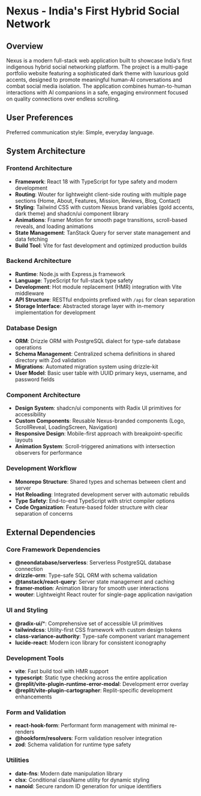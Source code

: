 # Nexus - India's First Hybrid Social Network

## Overview

Nexus is a modern full-stack web application built to showcase India's first indigenous hybrid social networking platform. The project is a multi-page portfolio website featuring a sophisticated dark theme with luxurious gold accents, designed to promote meaningful human-AI conversations and combat social media isolation. The application combines human-to-human interactions with AI companions in a safe, engaging environment focused on quality connections over endless scrolling.

## User Preferences

Preferred communication style: Simple, everyday language.

## System Architecture

### Frontend Architecture
- **Framework**: React 18 with TypeScript for type safety and modern development
- **Routing**: Wouter for lightweight client-side routing with multiple page sections (Home, About, Features, Mission, Reviews, Blog, Contact)
- **Styling**: Tailwind CSS with custom Nexus brand variables (gold accents, dark theme) and shadcn/ui component library
- **Animations**: Framer Motion for smooth page transitions, scroll-based reveals, and loading animations
- **State Management**: TanStack Query for server state management and data fetching
- **Build Tool**: Vite for fast development and optimized production builds

### Backend Architecture
- **Runtime**: Node.js with Express.js framework
- **Language**: TypeScript for full-stack type safety
- **Development**: Hot module replacement (HMR) integration with Vite middleware
- **API Structure**: RESTful endpoints prefixed with `/api` for clean separation
- **Storage Interface**: Abstracted storage layer with in-memory implementation for development

### Database Design
- **ORM**: Drizzle ORM with PostgreSQL dialect for type-safe database operations
- **Schema Management**: Centralized schema definitions in shared directory with Zod validation
- **Migrations**: Automated migration system using drizzle-kit
- **User Model**: Basic user table with UUID primary keys, username, and password fields

### Component Architecture
- **Design System**: shadcn/ui components with Radix UI primitives for accessibility
- **Custom Components**: Reusable Nexus-branded components (Logo, ScrollReveal, LoadingScreen, Navigation)
- **Responsive Design**: Mobile-first approach with breakpoint-specific layouts
- **Animation System**: Scroll-triggered animations with intersection observers for performance

### Development Workflow
- **Monorepo Structure**: Shared types and schemas between client and server
- **Hot Reloading**: Integrated development server with automatic rebuilds
- **Type Safety**: End-to-end TypeScript with strict compiler options
- **Code Organization**: Feature-based folder structure with clear separation of concerns

## External Dependencies

### Core Framework Dependencies
- **@neondatabase/serverless**: Serverless PostgreSQL database connection
- **drizzle-orm**: Type-safe SQL ORM with schema validation
- **@tanstack/react-query**: Server state management and caching
- **framer-motion**: Animation library for smooth user interactions
- **wouter**: Lightweight React router for single-page application navigation

### UI and Styling
- **@radix-ui/***: Comprehensive set of accessible UI primitives
- **tailwindcss**: Utility-first CSS framework with custom design tokens
- **class-variance-authority**: Type-safe component variant management
- **lucide-react**: Modern icon library for consistent iconography

### Development Tools
- **vite**: Fast build tool with HMR support
- **typescript**: Static type checking across the entire application
- **@replit/vite-plugin-runtime-error-modal**: Development error overlay
- **@replit/vite-plugin-cartographer**: Replit-specific development enhancements

### Form and Validation
- **react-hook-form**: Performant form management with minimal re-renders
- **@hookform/resolvers**: Form validation resolver integration
- **zod**: Schema validation for runtime type safety

### Utilities
- **date-fns**: Modern date manipulation library
- **clsx**: Conditional className utility for dynamic styling
- **nanoid**: Secure random ID generation for unique identifiers